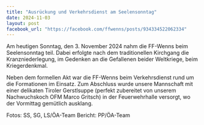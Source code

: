 ```yaml
---
title: "Ausrückung und Verkehrsdienst am Seelensonntag"
date: 2024-11-03
layout: post
facebook_url: "https://facebook.com/ffwenns/posts/934334522062334"
---
```


Am heutigen Sonntag, den 3. November 2024 nahm die FF-Wenns beim Seelensonntag teil. Dabei erfolgte nach dem traditionellen Kirchgang die Kranzniederlegung, im Gedenken an die Gefallenen beider Weltkriege, beim Kriegerdenkmal. ️️

Neben dem formellen Akt war die FF-Wenns beim Verkehrsdienst rund um die Formationen im Einsatz. Zum Abschluss wurde unsere Mannschaft mit einer delikaten Tiroler Gerstlsuppe (perfekt zubereitet von unserem Nachwuchskoch OFM Marco Gritsch) in der Feuerwehrhalle versorgt, wo der Vormittag gemütlich ausklang.

 Fotos: SS, SG, LS/ÖA-Team
 Bericht: PP/ÖA-Team